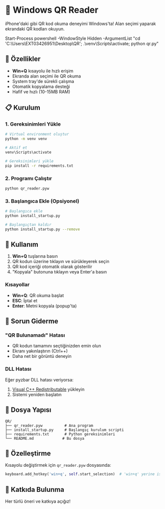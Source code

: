 # 📱 Windows QR Reader

iPhone'daki gibi QR kod okuma deneyimi Windows'ta! Alan seçimi yaparak ekrandaki QR kodları okuyun.

Start-Process powershell -WindowStyle Hidden -ArgumentList "cd 'C:\Users\EXT03426951\Desktop\QR'; .\venv\Scripts\activate; python qr.py"


## 🚀 Özellikler

- **Win+Q** kısayolu ile hızlı erişim
- Ekranda alan seçimi ile QR okuma
- System tray'de sürekli çalışma
- Otomatik kopyalama desteği
- Hafif ve hızlı (10-15MB RAM)

## 📋 Kurulum

### 1. Gereksinimleri Yükle

```bash
# Virtual environment oluştur
python -m venv venv

# Aktif et
venv\Scripts\activate

# Gereksinimleri yükle
pip install -r requirements.txt
```

### 2. Programı Çalıştır

```bash
python qr_reader.pyw
```

### 3. Başlangıca Ekle (Opsiyonel)

```bash
# Başlangıca ekle
python install_startup.py

# Başlangıçtan kaldır
python install_startup.py --remove
```

## 🎯 Kullanım

1. **Win+Q** tuşlarına basın
2. QR kodun üzerine tıklayın ve sürükleyerek seçin
3. QR kod içeriği otomatik olarak gösterilir
4. "Kopyala" butonuna tıklayın veya Enter'a basın

### Kısayollar
- **Win+Q**: QR okuma başlat
- **ESC**: İptal et
- **Enter**: Metni kopyala (popup'ta)

## 🔧 Sorun Giderme

### "QR Bulunamadı" Hatası
- QR kodun tamamını seçtiğinizden emin olun
- Ekranı yakınlaştırın (Ctrl++)
- Daha net bir görüntü deneyin

### DLL Hatası
Eğer pyzbar DLL hatası veriyorsa:
1. [Visual C++ Redistributable](https://aka.ms/vs/17/release/vc_redist.x64.exe) yükleyin
2. Sistemi yeniden başlatın

## 📁 Dosya Yapısı

```
QR/
├── qr_reader.pyw          # Ana program
├── install_startup.py     # Başlangıç kurulum scripti
├── requirements.txt       # Python gereksinimleri
└── README.md             # Bu dosya
```

## 🎨 Özelleştirme

Kısayolu değiştirmek için `qr_reader.pyw` dosyasında:
```python
keyboard.add_hotkey('win+q', self.start_selection)  # 'win+q' yerine istediğinizi yazın
```

## 🤝 Katkıda Bulunma

Her türlü öneri ve katkıya açığız!